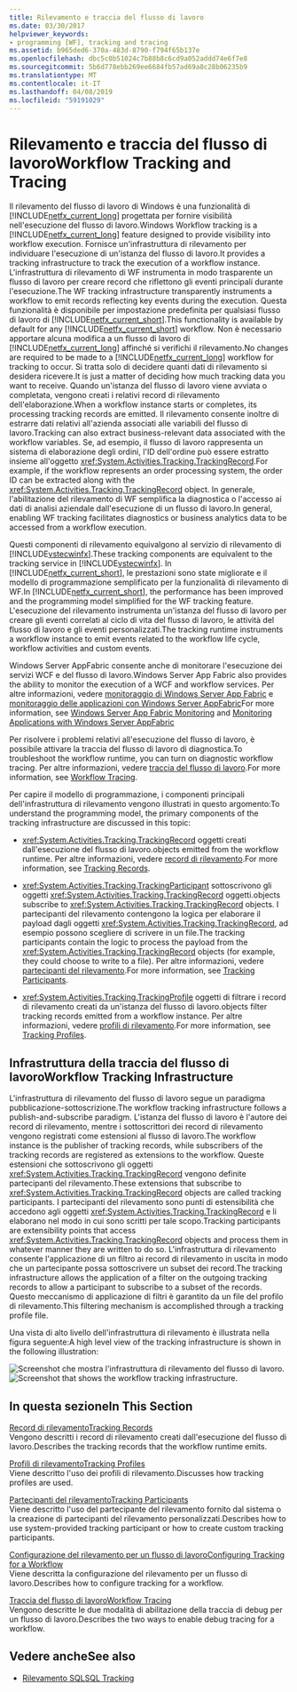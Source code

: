 ```yaml
---
title: Rilevamento e traccia del flusso di lavoro
ms.date: 03/30/2017
helpviewer_keywords:
- programming [WF], tracking and tracing
ms.assetid: b965ded6-370a-483d-8790-f794f65b137e
ms.openlocfilehash: dbc5c0b51024c7b88b8c6cd9a052addd74e6f7e8
ms.sourcegitcommit: 5b6d778ebb269ee6684fb57ad69a8c28b06235b9
ms.translationtype: MT
ms.contentlocale: it-IT
ms.lasthandoff: 04/08/2019
ms.locfileid: "59191029"
---
```

# <a name="workflow-tracking-and-tracing"></a><span data-ttu-id="95788-102">Rilevamento e traccia del flusso di lavoro</span><span class="sxs-lookup"><span data-stu-id="95788-102">Workflow Tracking and Tracing</span></span>
<span data-ttu-id="95788-103">Il rilevamento del flusso di lavoro di Windows è una funzionalità di [!INCLUDE[netfx_current_long](../../../includes/netfx-current-long-md.md)] progettata per fornire visibilità nell'esecuzione del flusso di lavoro.</span><span class="sxs-lookup"><span data-stu-id="95788-103">Windows Workflow tracking is a [!INCLUDE[netfx_current_long](../../../includes/netfx-current-long-md.md)] feature designed to provide visibility into workflow execution.</span></span> <span data-ttu-id="95788-104">Fornisce un'infrastruttura di rilevamento per individuare l'esecuzione di un'istanza del flusso di lavoro.</span><span class="sxs-lookup"><span data-stu-id="95788-104">It provides a tracking infrastructure to track the execution of a workflow instance.</span></span> <span data-ttu-id="95788-105">L'infrastruttura di rilevamento di WF instrumenta in modo trasparente un flusso di lavoro per creare record che riflettono gli eventi principali durante l'esecuzione.</span><span class="sxs-lookup"><span data-stu-id="95788-105">The WF tracking infrastructure transparently instruments a workflow to emit records reflecting key events during the execution.</span></span> <span data-ttu-id="95788-106">Questa funzionalità è disponibile per impostazione predefinita per qualsiasi flusso di lavoro di [!INCLUDE[netfx_current_short](../../../includes/netfx-current-short-md.md)].</span><span class="sxs-lookup"><span data-stu-id="95788-106">This functionality is available by default for any [!INCLUDE[netfx_current_short](../../../includes/netfx-current-short-md.md)] workflow.</span></span> <span data-ttu-id="95788-107">Non è necessario apportare alcuna modifica a un flusso di lavoro di [!INCLUDE[netfx_current_long](../../../includes/netfx-current-long-md.md)] affinché si verifichi il rilevamento.</span><span class="sxs-lookup"><span data-stu-id="95788-107">No changes are required to be made to a [!INCLUDE[netfx_current_long](../../../includes/netfx-current-long-md.md)] workflow for tracking to occur.</span></span> <span data-ttu-id="95788-108">Si tratta solo di decidere quanti dati di rilevamento si desidera ricevere.</span><span class="sxs-lookup"><span data-stu-id="95788-108">It is just a matter of deciding how much tracking data you want to receive.</span></span> <span data-ttu-id="95788-109">Quando un'istanza del flusso di lavoro viene avviata o completata, vengono creati i relativi record di rilevamento dell'elaborazione.</span><span class="sxs-lookup"><span data-stu-id="95788-109">When a workflow instance starts or completes, its processing tracking records are emitted.</span></span> <span data-ttu-id="95788-110">Il rilevamento consente inoltre di estrarre dati relativi all'azienda associati alle variabili del flusso di lavoro.</span><span class="sxs-lookup"><span data-stu-id="95788-110">Tracking can also extract business-relevant data associated with the workflow variables.</span></span> <span data-ttu-id="95788-111">Se, ad esempio, il flusso di lavoro rappresenta un sistema di elaborazione degli ordini, l'ID dell'ordine può essere estratto insieme all'oggetto <xref:System.Activities.Tracking.TrackingRecord>.</span><span class="sxs-lookup"><span data-stu-id="95788-111">For example, if the workflow represents an order processing system, the order ID can be extracted along with the <xref:System.Activities.Tracking.TrackingRecord> object.</span></span> <span data-ttu-id="95788-112">In generale, l'abilitazione del rilevamento di WF semplifica la diagnostica o l'accesso ai dati di analisi aziendale dall'esecuzione di un flusso di lavoro.</span><span class="sxs-lookup"><span data-stu-id="95788-112">In general, enabling WF tracking facilitates diagnostics or business analytics data to be accessed from a workflow execution.</span></span>  
  
 <span data-ttu-id="95788-113">Questi componenti di rilevamento equivalgono al servizio di rilevamento di [!INCLUDE[vstecwinfx](../../../includes/vstecwinfx-md.md)].</span><span class="sxs-lookup"><span data-stu-id="95788-113">These tracking components are equivalent to the tracking service in [!INCLUDE[vstecwinfx](../../../includes/vstecwinfx-md.md)].</span></span> <span data-ttu-id="95788-114">In [!INCLUDE[netfx_current_short](../../../includes/netfx-current-short-md.md)], le prestazioni sono state migliorate e il modello di programmazione semplificato per la funzionalità di rilevamento di WF.</span><span class="sxs-lookup"><span data-stu-id="95788-114">In [!INCLUDE[netfx_current_short](../../../includes/netfx-current-short-md.md)], the performance has been improved and the programming model simplified for the WF tracking feature.</span></span> <span data-ttu-id="95788-115">L'esecuzione del rilevamento instrumenta un'istanza del flusso di lavoro per creare gli eventi correlati al ciclo di vita del flusso di lavoro, le attività del flusso di lavoro e gli eventi personalizzati.</span><span class="sxs-lookup"><span data-stu-id="95788-115">The tracking runtime instruments a workflow instance to emit events related to the workflow life cycle, workflow activities and custom events.</span></span>  
  
 <span data-ttu-id="95788-116">Windows Server AppFabric consente anche di monitorare l'esecuzione dei servizi WCF e del flusso di lavoro.</span><span class="sxs-lookup"><span data-stu-id="95788-116">Windows Server App Fabric also provides the ability to monitor the execution of a WCF and workflow services.</span></span> <span data-ttu-id="95788-117">Per altre informazioni, vedere [monitoraggio di Windows Server App Fabric](https://go.microsoft.com/fwlink/?LinkId=201273) e [monitoraggio delle applicazioni con Windows Server AppFabric](https://go.microsoft.com/fwlink/?LinkId=201287)</span><span class="sxs-lookup"><span data-stu-id="95788-117">For more information, see [Windows Server App Fabric Monitoring](https://go.microsoft.com/fwlink/?LinkId=201273) and [Monitoring Applications with Windows Server AppFabric](https://go.microsoft.com/fwlink/?LinkId=201287)</span></span>  
  
 <span data-ttu-id="95788-118">Per risolvere i problemi relativi all'esecuzione del flusso di lavoro, è possibile attivare la traccia del flusso di lavoro di diagnostica.</span><span class="sxs-lookup"><span data-stu-id="95788-118">To troubleshoot the workflow runtime, you can turn on diagnostic workflow tracing.</span></span> <span data-ttu-id="95788-119">Per altre informazioni, vedere [traccia del flusso di lavoro](workflow-tracing.md).</span><span class="sxs-lookup"><span data-stu-id="95788-119">For more information, see [Workflow Tracing](workflow-tracing.md).</span></span>  
  
 <span data-ttu-id="95788-120">Per capire il modello di programmazione, i componenti principali dell'infrastruttura di rilevamento vengono illustrati in questo argomento:</span><span class="sxs-lookup"><span data-stu-id="95788-120">To understand the programming model, the primary components of the tracking infrastructure are discussed in this topic:</span></span>  
  
-   <xref:System.Activities.Tracking.TrackingRecord> <span data-ttu-id="95788-121">oggetti creati dall'esecuzione del flusso di lavoro.</span><span class="sxs-lookup"><span data-stu-id="95788-121">objects emitted from the workflow runtime.</span></span> <span data-ttu-id="95788-122">Per altre informazioni, vedere [record di rilevamento](tracking-records.md).</span><span class="sxs-lookup"><span data-stu-id="95788-122">For more information, see [Tracking Records](tracking-records.md).</span></span>  
  
-   <xref:System.Activities.Tracking.TrackingParticipant> <span data-ttu-id="95788-123">sottoscrivono gli oggetti <xref:System.Activities.Tracking.TrackingRecord> oggetti.</span><span class="sxs-lookup"><span data-stu-id="95788-123">objects subscribe to <xref:System.Activities.Tracking.TrackingRecord> objects.</span></span> <span data-ttu-id="95788-124">I partecipanti del rilevamento contengono la logica per elaborare il payload dagli oggetti <xref:System.Activities.Tracking.TrackingRecord>, ad esempio possono scegliere di scrivere in un file.</span><span class="sxs-lookup"><span data-stu-id="95788-124">The tracking participants contain the logic to process the payload from the <xref:System.Activities.Tracking.TrackingRecord> objects (for example, they could choose to write to a file).</span></span> <span data-ttu-id="95788-125">Per altre informazioni, vedere [partecipanti del rilevamento](tracking-participants.md).</span><span class="sxs-lookup"><span data-stu-id="95788-125">For more information, see [Tracking Participants](tracking-participants.md).</span></span>  
  
-   <xref:System.Activities.Tracking.TrackingProfile> <span data-ttu-id="95788-126">oggetti di filtrare i record di rilevamento creati da un'istanza del flusso di lavoro.</span><span class="sxs-lookup"><span data-stu-id="95788-126">objects filter tracking records emitted from a workflow instance.</span></span> <span data-ttu-id="95788-127">Per altre informazioni, vedere [profili di rilevamento](tracking-profiles.md).</span><span class="sxs-lookup"><span data-stu-id="95788-127">For more information, see [Tracking Profiles](tracking-profiles.md).</span></span>  
  
## <a name="workflow-tracking-infrastructure"></a><span data-ttu-id="95788-128">Infrastruttura della traccia del flusso di lavoro</span><span class="sxs-lookup"><span data-stu-id="95788-128">Workflow Tracking Infrastructure</span></span>  
 <span data-ttu-id="95788-129">L'infrastruttura di rilevamento del flusso di lavoro segue un paradigma pubblicazione-sottoscrizione.</span><span class="sxs-lookup"><span data-stu-id="95788-129">The workflow tracking infrastructure follows a publish-and-subscribe paradigm.</span></span> <span data-ttu-id="95788-130">L'istanza del flusso di lavoro è l'autore dei record di rilevamento, mentre i sottoscrittori dei record di rilevamento vengono registrati come estensioni al flusso di lavoro.</span><span class="sxs-lookup"><span data-stu-id="95788-130">The workflow instance is the publisher of tracking records, while subscribers of the tracking records are registered as extensions to the workflow.</span></span> <span data-ttu-id="95788-131">Queste estensioni che sottoscrivono gli oggetti <xref:System.Activities.Tracking.TrackingRecord> vengono definite partecipanti del rilevamento.</span><span class="sxs-lookup"><span data-stu-id="95788-131">These extensions that subscribe to <xref:System.Activities.Tracking.TrackingRecord> objects are called tracking participants.</span></span> <span data-ttu-id="95788-132">I partecipanti del rilevamento sono punti di estensibilità che accedono agli oggetti <xref:System.Activities.Tracking.TrackingRecord> e li elaborano nel modo in cui sono scritti per tale scopo.</span><span class="sxs-lookup"><span data-stu-id="95788-132">Tracking participants are extensibility points that access <xref:System.Activities.Tracking.TrackingRecord> objects and process them in whatever manner they are written to do so.</span></span> <span data-ttu-id="95788-133">L'infrastruttura di rilevamento consente l'applicazione di un filtro ai record di rilevamento in uscita in modo che un partecipante possa sottoscrivere un subset dei record.</span><span class="sxs-lookup"><span data-stu-id="95788-133">The tracking infrastructure allows the application of a filter on the outgoing tracking records to allow a participant to subscribe to a subset of the records.</span></span> <span data-ttu-id="95788-134">Questo meccanismo di applicazione di filtri è garantito da un file del profilo di rilevamento.</span><span class="sxs-lookup"><span data-stu-id="95788-134">This filtering mechanism is accomplished through a tracking profile file.</span></span>  
  
 <span data-ttu-id="95788-135">Una vista di alto livello dell'infrastruttura di rilevamento è illustrata nella figura seguente:</span><span class="sxs-lookup"><span data-stu-id="95788-135">A high level view of the tracking infrastructure is shown in the following illustration:</span></span>  
  
 <span data-ttu-id="95788-136">![Screenshot che mostra l'infrastruttura di rilevamento del flusso di lavoro. ](./media/workflow-tracking-and-tracing/workflow-tracking-infrastructure.gif "WV")</span><span class="sxs-lookup"><span data-stu-id="95788-136">![Screenshot that shows the workflow tracking infrastructure.](./media/workflow-tracking-and-tracing/workflow-tracking-infrastructure.gif "WV")</span></span>  
  
## <a name="in-this-section"></a><span data-ttu-id="95788-137">In questa sezione</span><span class="sxs-lookup"><span data-stu-id="95788-137">In This Section</span></span>  
 [<span data-ttu-id="95788-138">Record di rilevamento</span><span class="sxs-lookup"><span data-stu-id="95788-138">Tracking Records</span></span>](tracking-records.md)  
 <span data-ttu-id="95788-139">Vengono descritti i record di rilevamento creati dall'esecuzione del flusso di lavoro.</span><span class="sxs-lookup"><span data-stu-id="95788-139">Describes the tracking records that the workflow runtime emits.</span></span>  
  
 [<span data-ttu-id="95788-140">Profili di rilevamento</span><span class="sxs-lookup"><span data-stu-id="95788-140">Tracking Profiles</span></span>](tracking-profiles.md)  
 <span data-ttu-id="95788-141">Viene descritto l'uso dei profili di rilevamento.</span><span class="sxs-lookup"><span data-stu-id="95788-141">Discusses how tracking profiles are used.</span></span>  
  
 [<span data-ttu-id="95788-142">Partecipanti del rilevamento</span><span class="sxs-lookup"><span data-stu-id="95788-142">Tracking Participants</span></span>](tracking-participants.md)  
 <span data-ttu-id="95788-143">Viene descritto l'uso del partecipante del rilevamento fornito dal sistema o la creazione di partecipanti del rilevamento personalizzati.</span><span class="sxs-lookup"><span data-stu-id="95788-143">Describes how to use system-provided tracking participant or how to create custom tracking participants.</span></span>  
  
 [<span data-ttu-id="95788-144">Configurazione del rilevamento per un flusso di lavoro</span><span class="sxs-lookup"><span data-stu-id="95788-144">Configuring Tracking for a Workflow</span></span>](configuring-tracking-for-a-workflow.md)  
 <span data-ttu-id="95788-145">Viene descritta la configurazione del rilevamento per un flusso di lavoro.</span><span class="sxs-lookup"><span data-stu-id="95788-145">Describes how to configure tracking for a workflow.</span></span>  
  
 [<span data-ttu-id="95788-146">Traccia del flusso di lavoro</span><span class="sxs-lookup"><span data-stu-id="95788-146">Workflow Tracing</span></span>](workflow-tracing.md)  
 <span data-ttu-id="95788-147">Vengono descritte le due modalità di abilitazione della traccia di debug per un flusso di lavoro.</span><span class="sxs-lookup"><span data-stu-id="95788-147">Describes the two ways to enable debug tracing for a workflow.</span></span>  
  
## <a name="see-also"></a><span data-ttu-id="95788-148">Vedere anche</span><span class="sxs-lookup"><span data-stu-id="95788-148">See also</span></span>

- [<span data-ttu-id="95788-149">Rilevamento SQL</span><span class="sxs-lookup"><span data-stu-id="95788-149">SQL Tracking</span></span>](./samples/sql-tracking.md)
